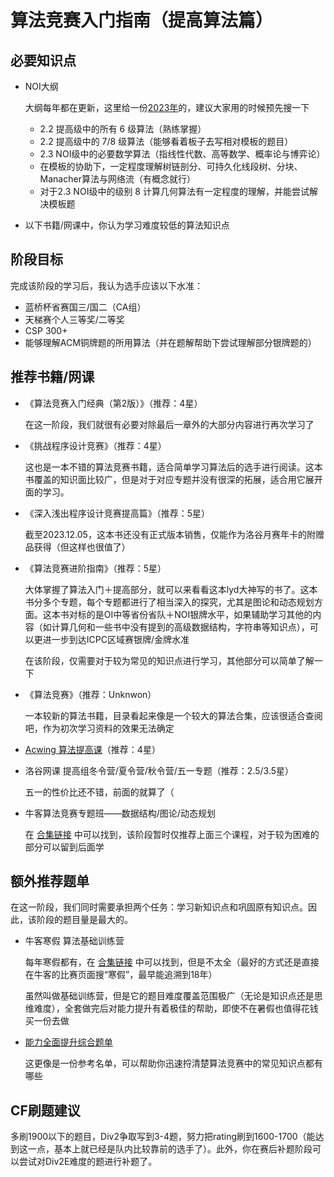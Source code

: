 # 算法竞赛入门指南（提高算法篇）

## 必要知识点

* NOI大纲

  大纲每年都在更新，这里给一份[2023年](https://www.noi.cn/xw/2023-03-15/788060.shtml)的，建议大家用的时候预先搜一下

  * 2.2 提高级中的所有 6 级算法（熟练掌握）
  * 2.2 提高级中的 7/8 级算法（能够看着板子去写相对模板的题目）
  * 2.3 NOI级中的必要数学算法（指线性代数、高等数学、概率论与博弈论）
  * 在模板的协助下，一定程度理解树链剖分、可持久化线段树、分块、Manacher算法与网络流（有概念就行）
  * 对于2.3 NOI级中的级别 8 计算几何算法有一定程度的理解，并能尝试解决模板题

* 以下书籍/网课中，你认为学习难度较低的算法知识点

## 阶段目标

完成该阶段的学习后，我认为选手应该以下水准：

* 蓝桥杯省赛国三/国二（CA组）
* 天梯赛个人三等奖/二等奖
* CSP 300+
* 能够理解ACM铜牌题的所用算法（并在题解帮助下尝试理解部分银牌题的）

## 推荐书籍/网课

* 《算法竞赛入门经典（第2版）》（推荐：4星）

  在这一阶段，我们就很有必要对除最后一章外的大部分内容进行再次学习了

* 《挑战程序设计竞赛》（推荐：4星）

  这也是一本不错的算法竞赛书籍，适合简单学习算法后的选手进行阅读。这本书覆盖的知识面比较广，但是对于对应专题并没有很深的拓展，适合用它展开面的学习。

* 《深入浅出程序设计竞赛提高篇》（推荐：5星）

  截至2023.12.05，这本书还没有正式版本销售，仅能作为洛谷月赛年卡的附赠品获得（但这样也很值了）

* 《算法竞赛进阶指南》（推荐：5星）

  大体掌握了算法入门＋提高部分，就可以来看看这本lyd大神写的书了。这本书分多个专题，每个专题都进行了相当深入的探究，尤其是图论和动态规划方面。这本书对标的是OI中等省份省队＋NOI银牌水平，如果辅助学习其他的内容（如计算几何和一些书中没有提到的高级数据结构，字符串等知识点），可以更进一步到达ICPC区域赛银牌/金牌水准

  在该阶段，仅需要对于较为常见的知识点进行学习，其他部分可以简单了解一下
* 《算法竞赛》（推荐：Unknwon）

  一本较新的算法书籍，目录看起来像是一个较大的算法合集，应该很适合查阅吧，作为初次学习资料的效果无法确定

* [Acwing 算法提高课](https://www.acwing.com/activity/content/16/)（推荐：4星）

* 洛谷网课 提高组冬令营/夏令营/秋令营/五一专题（推荐：2.5/3.5星）

  五一的性价比还不错，前面的就算了（

* 牛客算法竞赛专题班——数据结构/图论/动态规划

  在 [合集链接](https://ac.nowcoder.com/acm/course) 中可以找到，该阶段暂时仅推荐上面三个课程，对于较为困难的部分可以留到后面学


## 额外推荐题单

在这一阶段，我们同时需要承担两个任务：学习新知识点和巩固原有知识点。因此，该阶段的题目量是最大的。

* 牛客寒假 算法基础训练营

  每年寒假都有，在 [合集链接](https://ac.nowcoder.com/acm/course) 中可以找到，但是不太全（最好的方式还是直接在牛客的比赛页面搜“寒假”，最早能追溯到18年）

  虽然叫做基础训练营，但是它的题目难度覆盖范围极广（无论是知识点还是思维难度），全套做完后对能力提升有着极佳的帮助，即使不在暑假也值得花钱买一份去做

* [能力全面提升综合题单](https://www.luogu.com.cn/training/9391#information)

  这更像是一份参考名单，可以帮助你迅速捋清楚算法竞赛中的常见知识点都有哪些

## CF刷题建议

多刷1900以下的题目，Div2争取写到3-4题，努力把rating刷到1600-1700（能达到这一点，基本上就已经是队内比较靠前的选手了）。此外，你在赛后补题阶段可以尝试对Div2E难度的题进行补题了。